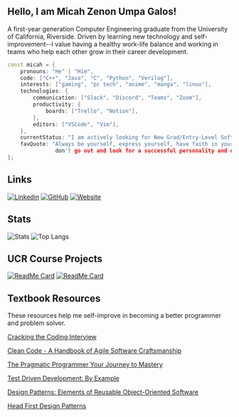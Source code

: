 ## Hello, I am Micah Zenon Umpa Galos!

A first-year generation Computer Engineering graduate from the University of California, Riverside. Driven by learning new technology and self-improvement--I value having a healthy work-life balance and working in teams who help each other grow in their career development.

```c++
const micah = {
    pronouns: "He" | "Him",
    code: ["C++", "Java", "C", "Python", "Verilog"],
    interests: ["gaming", "pc tech", "anime", "manga", "linux"],
    technologies: {
        communication: ["Slack", "Discord", "Teams", "Zoom"],
        productivity: {
            boards: ["Trello", "Notion"],
        },
        editors: ["VSCode", "Vim"],
    },
    currentStatus: "I am actively looking for New Grad/Entry-Level Software Engineering Positions",
    favQuote: "Always be yourself, express yourself, have faith in yourself, 
               don't go out and look for a successful personality and duplicate it --Bruce Lee"
};
```

## Links 
[![Linkedin](https://img.shields.io/badge/-linkedin-blue?style=for-the-badge&logo=Linkedin&logoColor=white&link=https://www.linkedin.com/in/micahgalos/)](https://www.linkedin.com/in/micahgalos/)
[![GitHub](https://img.shields.io/badge/-Github-gray?style=for-the-badge&logo=Github&logoColor=white)](https://github.com/micahgalos/)
[![Website](https://img.shields.io/badge/-Website-teal?style=for-the-badge&logo=Netlify&logoColor=white)](https://micahzugalos.netlify.app/)

## Stats
![Stats](https://github-readme-stats.vercel.app/api?username=micahgalos&title_color=539BF5&icon_color=1F6FEB&text_color=ADBAC7&bg_color=22272E&show_icons=true)
![Top Langs](https://github-readme-stats.vercel.app/api/top-langs/?username=micahgalos&layout=compact&title_color=539BF5&icon_color=1F6FEB&text_color=ADBAC7&bg_color=22272E&show_icons=true&card_width=445)

## UCR Course Projects

[![ReadMe Card](https://github-readme-stats.vercel.app/api/pin/?username=micahgalos&repo=J2M_Compiler&show_owner=true)](https://github.com/micahgalos/J2M_Compiler)
[![ReadMe Card](https://github-readme-stats.vercel.app/api/pin/?username=micahgalos&repo=Remote_Shell&show_owner=true)](https://github.com/micahgalos/Remote_Shell)

## Textbook Resources

These resources help me self-improve in becoming a better programmer and problem solver.

[Cracking the Coding Interview](https://www.amazon.com/Cracking-Coding-Interview-Programming-Questions/dp/0984782850)

[Clean Code - A Handbook of Agile Software Craftsmanship](https://www.amazon.com/Clean-Code-Handbook-Software-Craftsmanship/dp/0132350882)

[The Pragmatic Programmer Your Journey to Mastery](https://www.amazon.com/Pragmatic-Programmer-journey-mastery-Anniversary/dp/0135957052)

[Test Driven Development: By Example](https://www.amazon.com/Test-Driven-Development-Kent-Beck/dp/0321146530)

[Design Patterns: Elements of Reusable Object-Oriented Software](https://www.amazon.com/Design-Patterns-Elements-Reusable-Object-Oriented/dp/0201633612)

[Head First Design Patterns](https://www.amazon.com/Head-First-Design-Patterns-Brain-Friendly/dp/0596007124)

